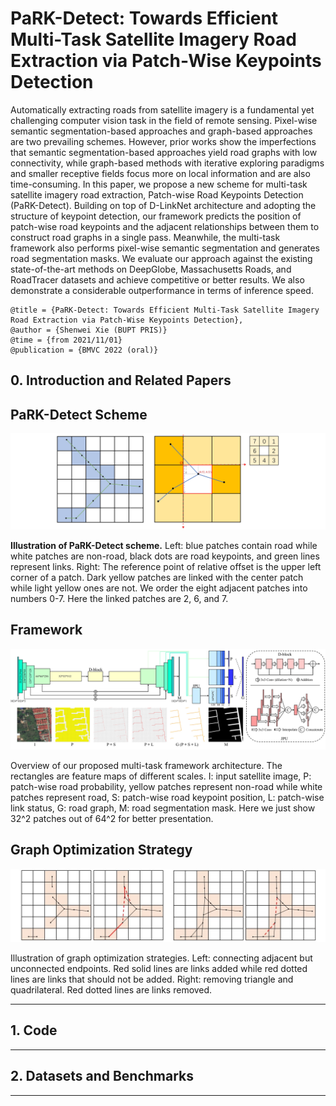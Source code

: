 # PaRK-Detect: Towards Efficient Multi-Task Satellite Imagery Road Extraction via Patch-Wise Keypoints Detection
Automatically extracting roads from satellite imagery is a fundamental yet challenging computer vision task in the field of remote sensing. 
Pixel-wise semantic segmentation-based approaches and graph-based approaches are two prevailing schemes. However, prior works show the 
imperfections that semantic segmentation-based approaches yield road graphs with low connectivity, while graph-based methods with iterative 
exploring paradigms and smaller receptive fields focus more on local information and are also time-consuming. In this paper, we propose a 
new scheme for multi-task satellite imagery road extraction, Patch-wise Road Keypoints Detection (PaRK-Detect). Building on top of D-LinkNet 
architecture and adopting the structure of keypoint detection, our framework predicts the position of patch-wise road keypoints and the 
adjacent relationships between them to construct road graphs in a single pass. Meanwhile, the multi-task framework also performs pixel-wise 
semantic segmentation and generates road segmentation masks. We evaluate our approach against the existing state-of-the-art methods on 
DeepGlobe, Massachusetts Roads, and RoadTracer datasets and achieve competitive or better results. We also demonstrate a considerable 
outperformance in terms of inference speed.

```
@title = {PaRK-Detect: Towards Efficient Multi-Task Satellite Imagery Road Extraction via Patch-Wise Keypoints Detection},  
@author = {Shenwei Xie (BUPT PRIS)}
@time = {from 2021/11/01}
@publication = {BMVC 2022 (oral)}
```

## 0. Introduction and Related Papers

## PaRK-Detect Scheme
![PaRK-Detect Scheme](/img/scheme.jpg)

**Illustration of PaRK-Detect scheme.**
Left: blue patches contain road while white patches are non-road, black dots are road keypoints, and green lines represent links. 
Right: The reference point of relative offset is the upper left corner of a patch. Dark yellow patches are linked with the center 
patch while light yellow ones are not. 
We order the eight adjacent patches into numbers 0-7. Here the linked patches are 2, 6, and 7.

## Framework
![Framework](/img/framework.jpg)

Overview of our proposed multi-task framework architecture. 
The rectangles are feature maps of different scales. 
I: input satellite image, 
P: patch-wise road probability, yellow patches represent non-road while white patches represent road, 
S: patch-wise road keypoint position, 
L: patch-wise link status, 
G: road graph, 
M: road segmentation mask.
Here we just show 32^2 patches out of 64^2 for better presentation.

## Graph Optimization Strategy
![GO](/img/graph_optimization.jpg#pic_center)

Illustration of graph optimization strategies. 
Left: connecting adjacent but unconnected endpoints. Red solid lines are links added while red dotted lines are links that should 
not be added. 
Right: removing triangle and quadrilateral. Red dotted lines are links removed.

- - -

## 1. Code

- - -

## 2. Datasets and Benchmarks

- - -
